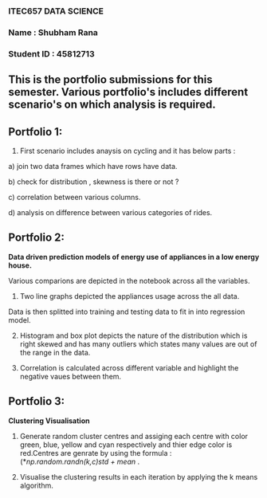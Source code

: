 ### ITEC657 DATA SCIENCE

### Name : Shubham Rana

### Student ID : 45812713

## This is the portfolio submissions for this semester. Various portfolio's includes different scenario's on which analysis is required.

## Portfolio 1:

1. First scenario includes anaysis on cycling and it has below parts :

 a) join two data frames which have rows have data.

 b) check for distribution , skewness is there or not ?

 c) correlation between various columns.

 d) analysis on difference between various categories of rides.

## Portfolio 2:

**Data driven prediction models of energy use of appliances in a low energy house.**

Various comparions are depicted in the notebook across all the variables. 

1) Two line graphs depicted the appliances usage across the all data.

Data is then splitted into training and testing data to fit in into regression model.

2) Histogram and box plot depicts the nature of the distribution which is right skewed and has many outliers which states many values are out of the range in the data.

3) Correlation is calculated across different variable and highlight the negative vaues between them.

## Portfolio 3:

**Clustering Visualisation**

1) Generate random cluster centres and assiging each centre with color green, blue, yellow and cyan respectively and thier edge color is red.Centres are genrate by using the formula : (**np.random.randn(k,c)*std + mean** .

2) Visualise the clustering results in each iteration by applying the k means algorithm.
